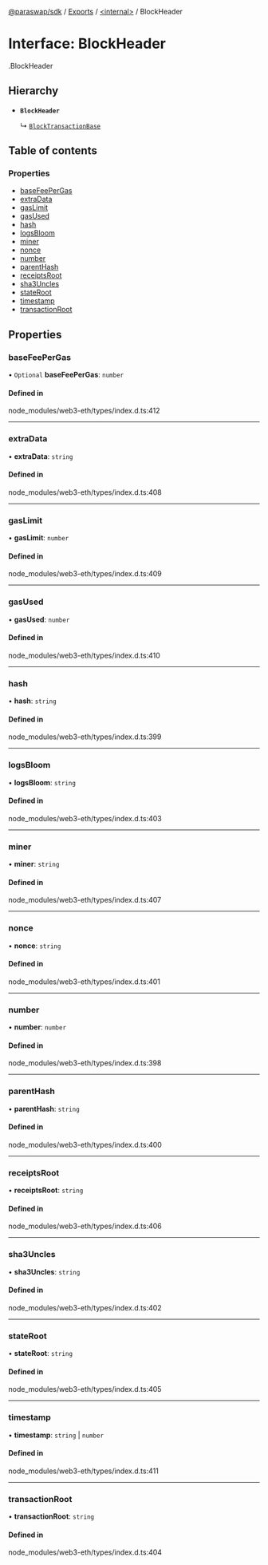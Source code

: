[@paraswap/sdk](../README.md) / [Exports](../modules.md) / [<internal\>](../modules/internal_.md) / BlockHeader

# Interface: BlockHeader

[<internal>](../modules/internal_.md).BlockHeader

## Hierarchy

- **`BlockHeader`**

  ↳ [`BlockTransactionBase`](internal_.BlockTransactionBase.md)

## Table of contents

### Properties

- [baseFeePerGas](internal_.BlockHeader.md#basefeepergas)
- [extraData](internal_.BlockHeader.md#extradata)
- [gasLimit](internal_.BlockHeader.md#gaslimit)
- [gasUsed](internal_.BlockHeader.md#gasused)
- [hash](internal_.BlockHeader.md#hash)
- [logsBloom](internal_.BlockHeader.md#logsbloom)
- [miner](internal_.BlockHeader.md#miner)
- [nonce](internal_.BlockHeader.md#nonce)
- [number](internal_.BlockHeader.md#number)
- [parentHash](internal_.BlockHeader.md#parenthash)
- [receiptsRoot](internal_.BlockHeader.md#receiptsroot)
- [sha3Uncles](internal_.BlockHeader.md#sha3uncles)
- [stateRoot](internal_.BlockHeader.md#stateroot)
- [timestamp](internal_.BlockHeader.md#timestamp)
- [transactionRoot](internal_.BlockHeader.md#transactionroot)

## Properties

### baseFeePerGas

• `Optional` **baseFeePerGas**: `number`

#### Defined in

node_modules/web3-eth/types/index.d.ts:412

___

### extraData

• **extraData**: `string`

#### Defined in

node_modules/web3-eth/types/index.d.ts:408

___

### gasLimit

• **gasLimit**: `number`

#### Defined in

node_modules/web3-eth/types/index.d.ts:409

___

### gasUsed

• **gasUsed**: `number`

#### Defined in

node_modules/web3-eth/types/index.d.ts:410

___

### hash

• **hash**: `string`

#### Defined in

node_modules/web3-eth/types/index.d.ts:399

___

### logsBloom

• **logsBloom**: `string`

#### Defined in

node_modules/web3-eth/types/index.d.ts:403

___

### miner

• **miner**: `string`

#### Defined in

node_modules/web3-eth/types/index.d.ts:407

___

### nonce

• **nonce**: `string`

#### Defined in

node_modules/web3-eth/types/index.d.ts:401

___

### number

• **number**: `number`

#### Defined in

node_modules/web3-eth/types/index.d.ts:398

___

### parentHash

• **parentHash**: `string`

#### Defined in

node_modules/web3-eth/types/index.d.ts:400

___

### receiptsRoot

• **receiptsRoot**: `string`

#### Defined in

node_modules/web3-eth/types/index.d.ts:406

___

### sha3Uncles

• **sha3Uncles**: `string`

#### Defined in

node_modules/web3-eth/types/index.d.ts:402

___

### stateRoot

• **stateRoot**: `string`

#### Defined in

node_modules/web3-eth/types/index.d.ts:405

___

### timestamp

• **timestamp**: `string` \| `number`

#### Defined in

node_modules/web3-eth/types/index.d.ts:411

___

### transactionRoot

• **transactionRoot**: `string`

#### Defined in

node_modules/web3-eth/types/index.d.ts:404
